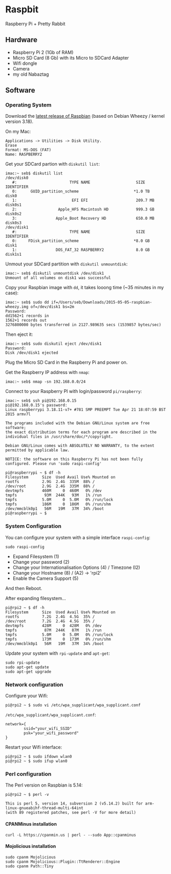 # Raspbit
Raspberry Pi + Pretty Rabbit

## Hardware

  * Raspberry Pi 2 (1Gb of RAM)
  * Micro SD Card (8 Gb) with its Micro to SDCard Adapter
  * Wifi dongle
  * Camera
  * my old Nabaztag

## Software

### Operating System

Download the [latest release of Raspbian](http://downloads.raspberrypi.org/raspbian_latest) (based on Debian Wheezy / kernel version 3.18).

On my Mac: 
```
Applications -> Utilities -> Disk Utility.
Erase
Format: MS-DOS (FAT)
Name: RASPBERRY2
```

Get your SDCard partion with `diskutil list`:
```shell
imac:~ seb$ diskutil list
/dev/disk0
   #:                       TYPE NAME                    SIZE       IDENTIFIER
   0:      GUID_partition_scheme                        *1.0 TB     disk0
   1:                        EFI EFI                     209.7 MB   disk0s1
   2:                  Apple_HFS Macintosh HD            999.3 GB   disk0s2
   3:                 Apple_Boot Recovery HD             650.0 MB   disk0s3
/dev/disk1
   #:                       TYPE NAME                    SIZE       IDENTIFIER
   0:     FDisk_partition_scheme                        *8.0 GB     disk1
   1:                 DOS_FAT_32 RASPBERRY2              8.0 GB     disk1s1
```

Unmout your SDCard partition with `diskutil unmountdisk`:
```shell
imac:~ seb$ diskutil unmountdisk /dev/disk1
Unmount of all volumes on disk1 was successful
```

Copy your Raspbian image with `dd`, it takes looong time (~35 minutes in my case):
```shell
imac:~ seb$ sudo dd if=/Users/seb/Downloads/2015-05-05-raspbian-wheezy.img of=/dev/disk1 bs=2m
Password:
dd1562+1 records in
1562+1 records out
3276800000 bytes transferred in 2127.989635 secs (1539857 bytes/sec)
```

Then eject it:
```shell
imac:~ seb$ sudo diskutil eject /dev/disk1
Password:
Disk /dev/disk1 ejected
```

Plug the Micro SD Card in the Raspberry Pi and power on.

Get the Raspberry IP address with `nmap`:
```shell
imac:~ seb$ nmap -sn 192.168.0.0/24
```

Connect to your Raspberry PI with login/password `pi/raspberry`:
```shell
imac:~ seb$ ssh pi@192.168.0.15
pi@192.168.0.15's password: 
Linux raspberrypi 3.18.11-v7+ #781 SMP PREEMPT Tue Apr 21 18:07:59 BST 2015 armv7l

The programs included with the Debian GNU/Linux system are free software;
the exact distribution terms for each program are described in the
individual files in /usr/share/doc/*/copyright.

Debian GNU/Linux comes with ABSOLUTELY NO WARRANTY, to the extent
permitted by applicable law.

NOTICE: the software on this Raspberry Pi has not been fully configured. Please run 'sudo raspi-config'

pi@raspberrypi ~ $ df -h
Filesystem      Size  Used Avail Use% Mounted on
rootfs          2.9G  2.4G  335M  88% /
/dev/root       2.9G  2.4G  335M  88% /
devtmpfs        460M     0  460M   0% /dev
tmpfs            93M  244K   93M   1% /run
tmpfs           5.0M     0  5.0M   0% /run/lock
tmpfs           186M     0  186M   0% /run/shm
/dev/mmcblk0p1   56M   19M   37M  34% /boot
pi@raspberrypi ~ $
```

### System Configuration

You can configure your system with a simple interface `raspi-config`:
```
sudo raspi-config
```
  * Expand Filesystem (1)
  * Change your password (2)
  * Change your Internationalisation Options (4) / Timezone (I2)
  * Change your Hostname (8) / (A2) -> 'rpi2'
  * Enable the Camera Support (5)
 
And then Reboot.

After expanding filesystem...
```
pi@rpi2 ~ $ df -h
Filesystem      Size  Used Avail Use% Mounted on
rootfs          7.2G  2.4G  4.5G  35% /
/dev/root       7.2G  2.4G  4.5G  35% /
devtmpfs        428M     0  428M   0% /dev
tmpfs            87M  244K   87M   1% /run
tmpfs           5.0M     0  5.0M   0% /run/lock
tmpfs           173M     0  173M   0% /run/shm
/dev/mmcblk0p1   56M   19M   37M  34% /boot
```
Update your system with `rpi-update` and `apt-get`:
```
sudo rpi-update
sudo apt-get update
sudo apt-get upgrade
```

### Network configuration

Configure your Wifi:
```shell
pi@rpi2 ~ $ sudo vi /etc/wpa_supplicant/wpa_supplicant.conf
```

`/etc/wpa_supplicant/wpa_supplicant.conf`:
```
network={
        ssid="your_wifi_SSID"
        psk="your_wifi_password"
}
```

Restart your Wifi interface:
```shell
pi@rpi2 ~ $ sudo ifdown wlan0
pi@rpi2 ~ $ sudo ifup wlan0
```

### Perl configuration

The Perl version on Raspbian is 5.14:
```
pi@rpi2 ~ $ perl -v

This is perl 5, version 14, subversion 2 (v5.14.2) built for arm-linux-gnueabihf-thread-multi-64int
(with 89 registered patches, see perl -V for more detail)
```

#### CPANMinus installation

```shell
curl -L https://cpanmin.us | perl - --sudo App::cpanminus
```

#### Mojolicious installation

```shell
sudo cpanm Mojolicious
sudo cpanm Mojolicious::Plugin::TtRenderer::Engine
sudo cpanm Path::Tiny
```
